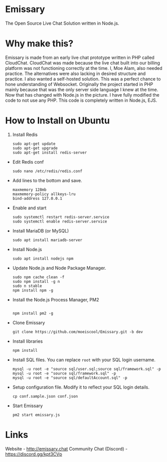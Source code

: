 # Emissary
The Open Source Live Chat Solution written in Node.js.

# Why make this?

Emissary is made from an early live chat prototype written in PHP called CloudChat. CloudChat was made because the live chat built into our billing platform was not functioning correctly at the time. I, Moe Alam, also needed practice. The alternatives were also lacking in desired structure and practice. I also wanted a self-hosted solution. This was a perfect chance to hone understanding of Websocket. Originally the project started in PHP mainly because that was the only server side language I knew at the time. Now that has changed with Node.js in the picture. I have fully modified the code to not use any PHP. This code is completely written in Node.js, EJS.

# How to Install on Ubuntu

1. Install Redis
    ```
    sudo apt-get update
    sudo apt-get upgrade
    sudo apt-get install redis-server
    ```

- Edit Redis conf

    ```
    sudo nano /etc/redis/redis.conf
    ```

- Add lines to the bottom and save.

    ```
    maxmemory 128mb
    maxmemory-policy allkeys-lru
    bind-address 127.0.0.1
    ```
    
- Enable and start

    ```
    sudo systemctl restart redis-server.service
    sudo systemctl enable redis-server.service
    ```
    
- Install MariaDB (or MySQL)

    ```
    sudo apt install mariadb-server
    ```
    
- Install Node.js

    ```
    sudo apt install nodejs npm
    ```

- Update Node.js and Node Package Manager.

    ```
    sudo npm cache clean -f
    sudo npm install -g n
    sudo n stable
    npm install npm -g
    ```
    
- Install the Node.js Process Manager, PM2
    
    ```
    
    npm install pm2 -g
    ```

- Clone Emissary

    ```
    git clone https://github.com/moeiscool/Emissary.git -b dev
    ```
    
- Install libraries

    ```
    npm install
    ```    
- Install SQL files. You can replace `root` with your SQL login username.

    ```
    mysql -u root -e "source sql/user.sql;source sql/framework.sql" -p
    mysql -u root -e "source sql/framework.sql" -p
    mysql -u root -e "source sql/defaultAccount.sql" -p
    ```
    
- Setup configuration file. Modify it to reflect your SQL login details.

    ```
    cp conf.sample.json conf.json
    ```    

- Start Emissary

    ```
    pm2 start emissary.js
    ```
    
# Links

Website - http://emissary.chat
Community Chat (Discord) - https://discord.gg/kpt3CVp